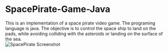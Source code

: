 # SpacePirate-Game-Java
This is an implementation of a space pirate video game. The programing language is java. The objective is to control the space ship to land on the pads, while avoiding colliding with the asteroids or landing on the surface of the sea.  
![SpacePirate Screenshot](SpracePirate.png)
